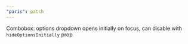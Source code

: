 ```yaml
---
"paris": patch
---
```


Combobox: options dropdown opens initially on focus, can disable with `hideOptionsInitially` prop
